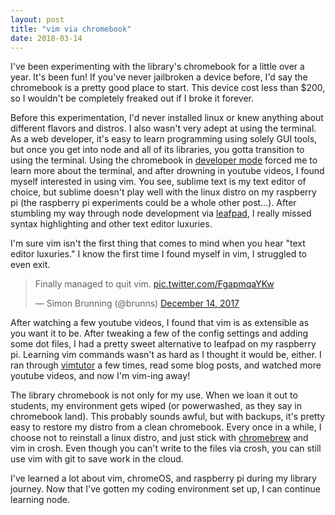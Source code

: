 ```yaml
---
layout: post
title: "vim via chromebook"
date: 2018-03-14
---
```

I've been experimenting with the library's chromebook for a little over a year. It's been fun! If you've never jailbroken a device before, I'd say the chromebook is a pretty good place to start. This device cost less than $200, so I wouldn't be completely freaked out if I broke it forever. 

Before this experimentation, I'd never installed linux or knew anything about different flavors and distros. I also wasn't very adept at using the terminal. As a web developer, it's easy to learn programming using solely GUI tools, but once you get into node and all of its libraries, you gotta transition to using the terminal. Using the chromebook in [developer mode](https://sites.google.com/site/chromeoswikisite/home/what-s-new-in-dev-and-beta/developer-mode) forced me to learn more about the terminal, and after drowning in youtube videos, I found myself interested in using vim. You see, sublime text is my text editor of choice, but sublime doesn't play well with the linux distro on my raspberry pi (the raspberry pi experiments could be a whole other post...). After stumbling my way through node development via [leafpad](http://tarot.freeshell.org/leafpad/), I really missed syntax highlighting and other text editor luxuries. 

I'm sure vim isn't the first thing that comes to mind when you hear "text editor luxuries." I know the first time I found myself in vim, I struggled to even exit. 

<blockquote class="twitter-tweet" data-lang="en"><p lang="en" dir="ltr">Finally managed to quit vim. <a href="https://t.co/FgapmqaYKw">pic.twitter.com/FgapmqaYKw</a></p>&mdash; Simon Brunning (@brunns) <a href="https://twitter.com/brunns/status/941320476894334977?ref_src=twsrc%5Etfw">December 14, 2017</a></blockquote>
<script async src="https://platform.twitter.com/widgets.js" charset="utf-8"></script>


After watching a few youtube videos, I found that vim is as extensible as you want it to be. After tweaking a few of the config settings and adding some dot files, I had a pretty sweet alternative to leafpad on my raspberry pi. Learning vim commands wasn't as hard as I thought it would be, either. I ran through [vimtutor](http://vimdoc.sourceforge.net/htmldoc/usr_01.html#tutor) a few times, read some blog posts, and watched more youtube videos, and now I'm vim-ing away!

The library chromebook is not only for my use. When we loan it out to students, my environment gets wiped (or powerwashed, as they say in chromebook land). This probably sounds awful, but with backups, it's pretty easy to restore my distro from a clean chromebook. Every once in a while, I choose not to reinstall a linux distro, and just stick with [chromebrew](https://skycocker.github.io/chromebrew/) and vim in crosh. Even though you can't write to the files via crosh, you can still use vim with git to save work in the cloud.  

I've learned a lot about vim, chromeOS, and raspberry pi during my library journey. Now that I've gotten my coding environment set up, I can continue learning node.  
